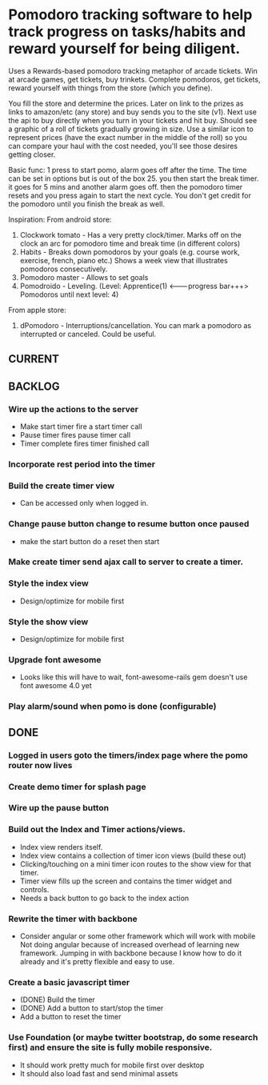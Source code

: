 # Pomodoro tracking software to help track progress on tasks/habits and reward yourself for being diligent.  
Uses a Rewards-based pomodoro tracking metaphor of arcade tickets.  Win at arcade games, get tickets, buy trinkets.  Complete pomodoros, get tickets, reward yourself with things from the store (which you define).

You fill the store and determine the prices.  Later on link to the prizes as links to amazon/etc (any store) and buy sends you to the site (v1). Next use the api to buy directly when you turn in your tickets and hit buy.  Should see a graphic of a roll of tickets gradually growing in size.  Use a similar icon to represent prices (have the exact number in the middle of the roll) so you can compare your haul with the cost needed, you'll see those desires getting closer.

Basic func: 1 press to start pomo, alarm goes off after the time. The time can be set in options but is out of the box 25.  you then start the break timer.  it goes for 5 mins and another alarm goes off.  then the pomodoro timer resets and you press again to start the next cycle.  You don't get credit for the pomodoro until you finish the break as well.

Inspiration:
From android store:
1. Clockwork tomato - Has a very pretty clock/timer.  Marks off on the clock an arc for pomodoro time and break time (in different colors)
2. Habits - Breaks down pomodoros by your goals (e.g. course work, exercise, french, piano etc.) Shows a week view that illustrates pomodoros consecutively.
3. Pomodoro master - Allows to set goals
4. Pomodroido - Leveling. (Level: Apprentice(1) <---progress bar+++> Pomodoros until next level: 4)

From apple store:
1. dPomodoro - Interruptions/cancellation.  You can mark a pomodoro as interrupted or canceled.  Could be useful.


## CURRENT

## BACKLOG

### Wire up the actions to the server
  + Make start timer fire a start timer call
  + Pause timer fires pause timer call
  + Timer complete fires timer finished call

### Incorporate rest period into the timer

### Build the create timer view
  + Can be accessed only when logged in.

### Change pause button change to resume button once paused
  + make the start button do a reset then start

### Make create timer send ajax call to server to create a timer.

### Style the index view
  + Design/optimize for mobile first

### Style the show view
  + Design/optimize for mobile first

### Upgrade font awesome
  + Looks like this will have to wait, font-awesome-rails gem doesn't use 
    font awesome 4.0 yet

### Play alarm/sound when pomo is done (configurable)

## DONE

### Logged in users goto the timers/index page where the pomo router now lives

### Create demo timer for splash page

### Wire up the pause button

### Build out the Index and Timer actions/views.
  + Index view renders itself.
  + Index view contains a collection of timer icon views (build these out)
  + Clicking/touching on a mini timer icon routes to the show view for that
    timer.
  + Timer view fills up the screen and contains the timer widget and controls.
  + Needs a back button to go back to the index action

### Rewrite the timer with backbone
  + Consider angular or some other framework which will work with mobile
    Not doing angular because of increased overhead of learning new framework.
    Jumping in with backbone because I know how to do it already and it's
    pretty flexible and easy to use.

### Create a basic javascript timer
 + (DONE) Build the timer
 + (DONE) Add a button to start/stop the timer
 + Add a button to reset the timer

### Use Foundation (or maybe twitter bootstrap, do some research first) and ensure the site is fully mobile responsive.
  + It should work pretty much for mobile first over desktop
  + It should also load fast and send minimal assets



